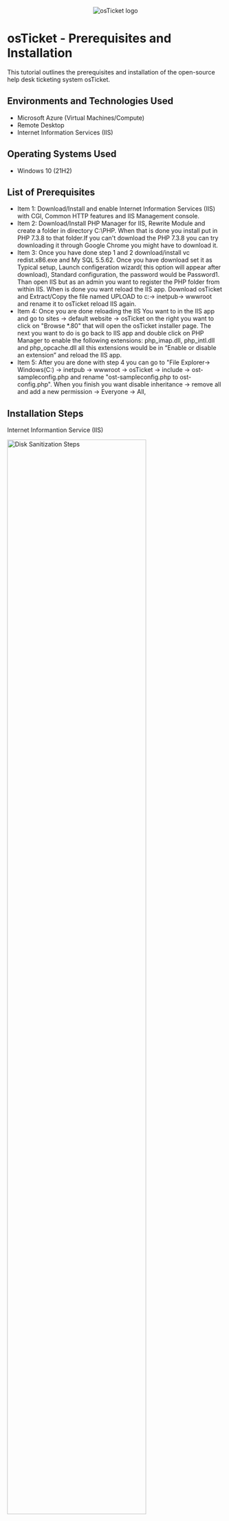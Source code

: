 <p align="center">
<img src="https://i.imgur.com/Clzj7Xs.png" alt="osTicket logo"/>
</p>

<h1>osTicket - Prerequisites and Installation</h1>
This tutorial outlines the prerequisites and installation of the open-source help desk ticketing system osTicket.<br />




<h2>Environments and Technologies Used</h2>

- Microsoft Azure (Virtual Machines/Compute)
- Remote Desktop
- Internet Information Services (IIS)

<h2>Operating Systems Used </h2>

- Windows 10</b> (21H2)

<h2>List of Prerequisites</h2>

- Item 1: Download/Install and enable Internet Information Services (IIS) with CGI, Common HTTP features and IIS Management console.
- Item 2: Download/Install PHP Manager for IIS, Rewrite Module and create a folder in directory C:\PHP. When that is done you install put in PHP 7.3.8 to that folder.If you can't download the PHP 7.3.8 you can try downloading it through Google Chrome you might have to download it.
- Item 3: Once you have done step 1 and 2 download/install  vc redist.x86.exe and My SQL 5.5.62. Once you have download set it as Typical setup, Launch configeration wizard( this option will appear after download), Standard configuration, the password would be Password1. Than open IIS but as an admin you want to register the PHP folder from within IIS. When is done you want reload the IIS app. Download osTicket and Extract/Copy the file named UPLOAD to c:-> inetpub-> wwwroot and rename it to osTicket reload IIS again.
- Item 4: Once you are done reloading the IIS You want to in the IIS app and go to sites -> default website -> osTicket  on the right you want to click on "Browse *.80" that will open the osTicket installer page. The next you want to do is go back to IIS app and double click on PHP Manager to enable the following extensions: php_imap.dll, php_intl.dll and  php_opcache.dll all this extensions would be in “Enable or disable an extension” and reload the IIS app.
- Item 5: After you are done with step 4 you can go to "File Explorer-> Windows(C:) -> inetpub -> wwwroot -> osTicket -> include -> ost-sampleconfig.php and rename "ost-sampleconfig.php to ost-config.php". When you finish you want disable inheritance -> remove all and add a new permission -> Everyone -> All, 


<h2>Installation Steps</h2>

Internet Informantion Service (IIS) 

<p>
<img src="https://i.imgur.com/97XiUuW.png" height="80%" width="80%" alt="Disk Sanitization Steps"/>
</p>
<p>
  <p>

Created folder, Named PHP and Inserted PHP 7.3.8
    
<img src="https://i.imgur.com/68ohkbJ.png" height="80%" width="80%" alt="Disk Sanitization Steps"/>
</p>
<p>
When your done installing and enable the IIS you can search 127.0.0.1 that will give the same page as the picture above. That how you will know done it correctly. As soon that you created that folder you should have something like the picture that is above. If don't how to do it you want go to File Explorer-> This PC-> Windows(C:)-> PHP on your Virtual Machine.
</p>
<br />

<p>
  
  Before OsTicket v1.15.8 was installed in IIS
  
<img src="https://i.imgur.com/aPhuo2G.png" height="80%" width="80%" alt="Disk Sanitization Steps"/>
</p>
<p>
  <p>
     After OsTicket v1.15.8 was installed in IIS
    
<img src="https://i.imgur.com/nIrRSOA.png" height="80%" width="80%" alt="Disk Sanitization Steps"/>
</p>
<p>
  
  OstIcket Installer
  
  <img src="https://i.imgur.com/XmPIPFH.png" height="80%" width="80%" alt="Disk Sanitization Steps"/>
</p>
<p>
  <p>
    
  Extensions Enabled
    
   <img src="https://i.imgur.com/KaLBBP4.png" height="80%" width="80%" alt="Disk Sanitization Steps"/>
</p>
<p>
  <p>
Lorem ipsum dolor sit amet, consectetur adipiscing elit, sed do eiusmod tempor incididunt ut labore et dolore magna aliqua. Ut enim ad minim veniam, quis nostrud exercitation ullamco laboris nisi ut aliquip ex ea commodo consequat. Duis aute irure dolor in reprehenderit in voluptate velit esse cillum dolore eu fugiat nulla pariatur.
</p>
<br />

<p>
<img src="https://i.imgur.com/DJmEXEB.png" height="80%" width="80%" alt="Disk Sanitization Steps"/>
</p>
<p>
  <p>
<img src="https://i.imgur.com/DJmEXEB.png" height="80%" width="80%" alt="Disk Sanitization Steps"/>
</p>
<p>
  <p>
Lorem ipsum dolor sit amet, consectetur adipiscing elit, sed do eiusmod tempor incididunt ut labore et dolore magna aliqua. Ut enim ad minim veniam, quis nostrud exercitation ullamco laboris nisi ut aliquip ex ea commodo consequat. Duis aute irure dolor in reprehenderit in voluptate velit esse cillum dolore eu fugiat nulla pariatur.
</p>
<br />
